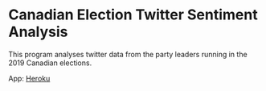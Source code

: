 # Canadian Election Twitter Sentiment Analysis

This program analyses twitter data from the party leaders running in the 2019 Canadian elections.

App: [Heroku](https://cdn-election-sent-app.herokuapp.com/)